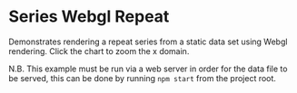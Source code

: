 # Series Webgl Repeat

Demonstrates rendering a repeat series from a static data set using Webgl rendering. Click the chart to zoom the x domain.

N.B. This example must be run via a web server in order for the data file to
be served, this can be done by running `npm start` from the project root.
